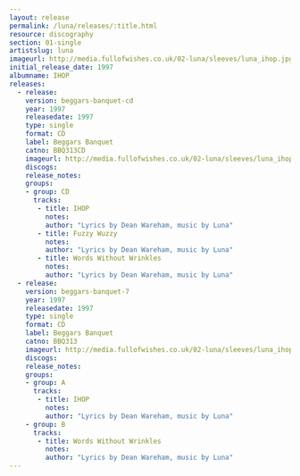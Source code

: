 ```yaml
---
layout: release
permalink: /luna/releases/:title.html
resource: discography
section: 01-single
artistslug: luna
imageurl: http://media.fullofwishes.co.uk/02-luna/sleeves/luna_ihop.jpg
initial_release_date: 1997
albumname: IHOP
releases:
  - release: 
    version: beggars-banquet-cd
    year: 1997
    releasedate: 1997
    type: single
    format: CD
    label: Beggars Banquet
    catno: BBQ313CD
    imageurl: http://media.fullofwishes.co.uk/02-luna/sleeves/luna_ihop.jpg
    discogs: 
    release_notes: 
    groups:
    - group: CD
      tracks:
       - title: IHOP
         notes: 
         author: "Lyrics by Dean Wareham, music by Luna"
       - title: Fuzzy Wuzzy
         notes: 
         author: "Lyrics by Dean Wareham, music by Luna"
       - title: Words Without Wrinkles
         notes: 
         author: "Lyrics by Dean Wareham, music by Luna"
  - release: 
    version: beggars-banquet-7
    year: 1997
    releasedate: 1997
    type: single
    format: CD
    label: Beggars Banquet
    catno: BBQ313
    imageurl: http://media.fullofwishes.co.uk/02-luna/sleeves/luna_ihop.jpg
    discogs: 
    release_notes: 
    groups:
    - group: A
      tracks:
       - title: IHOP
         notes: 
         author: "Lyrics by Dean Wareham, music by Luna"
    - group: B
      tracks:
       - title: Words Without Wrinkles
         notes: 
         author: "Lyrics by Dean Wareham, music by Luna"
---
```

